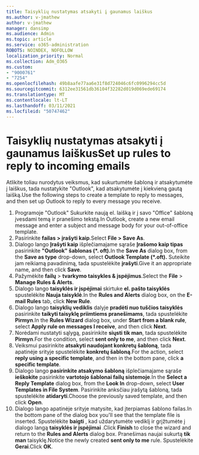 ```yaml
---
title: Taisyklių nustatymas atsakyti į gaunamus laiškus
ms.author: v-jmathew
author: v-jmathew
manager: dansimp
ms.audience: Admin
ms.topic: article
ms.service: o365-administration
ROBOTS: NOINDEX, NOFOLLOW
localization_priority: Normal
ms.collection: Adm_O365
ms.custom:
- "9000761"
- "7254"
ms.openlocfilehash: 49b8aafe77aa6e31f8d724046c6fc0996294cc5d
ms.sourcegitcommit: 6312ee31561db36104f32282d019d069ede69174
ms.translationtype: MT
ms.contentlocale: lt-LT
ms.lasthandoff: 03/11/2021
ms.locfileid: "50747462"
---
```

# <a name="set-up-rules-to-reply-to-incoming-emails"></a><span data-ttu-id="afc36-102">Taisyklių nustatymas atsakyti į gaunamus laiškus</span><span class="sxs-lookup"><span data-stu-id="afc36-102">Set up rules to reply to incoming emails</span></span>

<span data-ttu-id="afc36-103">Atlikite toliau nurodytus veiksmus, kad sukurtumėte šabloną ir atsakytumėte į laiškus, tada nustatykite "Outlook", kad atsakytumėte į kiekvieną gautą laišką.</span><span class="sxs-lookup"><span data-stu-id="afc36-103">Use the following steps to create a template to reply to messages, and then set up Outlook to reply to every message you receive.</span></span>

1. <span data-ttu-id="afc36-104">Programoje "Outlook" Sukurkite naują el. laišką ir į savo "Office" šabloną įvesdami temą ir pranešimo tekstą.</span><span class="sxs-lookup"><span data-stu-id="afc36-104">In Outlook, create a new email message and enter a subject and message body for your out-of-office template.</span></span>
2. <span data-ttu-id="afc36-105">Pasirinkite **failas > įrašyti kaip**.</span><span class="sxs-lookup"><span data-stu-id="afc36-105">Select **File > Save As**.</span></span>
3. <span data-ttu-id="afc36-106">Dialogo lango **Įrašyti kaip** išplečiamajame sąraše **Įrašomo kaip tipas** pasirinkite **"Outlook" šablonas (\*. oft).**</span><span class="sxs-lookup"><span data-stu-id="afc36-106">In the **Save As** dialog box, from the **Save as type** drop-down, select **Outlook Template (\*.oft).**</span></span> <span data-ttu-id="afc36-107">Suteikite jam reikiamą pavadinimą, tada spustelėkite **įrašyti**.</span><span class="sxs-lookup"><span data-stu-id="afc36-107">Give it an appropriate name, and then click **Save**.</span></span>
4. <span data-ttu-id="afc36-108">Pažymėkite **failų**  >  **tvarkymo taisykles & įspėjimus**.</span><span class="sxs-lookup"><span data-stu-id="afc36-108">Select the **File** > **Manage Rules & Alerts**.</span></span>
5. <span data-ttu-id="afc36-109">Dialogo lango **taisyklės ir įspėjimai** skirtuke **el. pašto taisyklės** spustelėkite **Nauja taisyklė**.</span><span class="sxs-lookup"><span data-stu-id="afc36-109">In the **Rules and Alerts** dialog box, on the **E-mail Rules** tab, click **New Rule**.</span></span>
6. <span data-ttu-id="afc36-110">Dialogo lango **taisyklių vediklis** dalyje **pradėti nuo tuščios taisyklės** pasirinkite **taikyti taisyklę priimtiems pranešimams**, tada spustelėkite **Pirmyn**.</span><span class="sxs-lookup"><span data-stu-id="afc36-110">In the **Rules Wizard** dialog box, under **Start from a blank rule**, select **Apply rule on messages I receive**, and then click **Next**.</span></span>
7. <span data-ttu-id="afc36-111">Norėdami nustatyti sąlygą, pasirinkite **siųsti tik man**, tada spustelėkite **Pirmyn**.</span><span class="sxs-lookup"><span data-stu-id="afc36-111">For the condition, select **sent only to me**, and then click **Next**.</span></span>
8. <span data-ttu-id="afc36-112">Veiksmui pasirinkite **atsakyti naudojant konkretų šabloną**, tada apatinėje srityje spustelėkite **konkretų šabloną**.</span><span class="sxs-lookup"><span data-stu-id="afc36-112">For the action, select **reply using a specific template**, and then in the bottom pane, click **a specific template**.</span></span>
9. <span data-ttu-id="afc36-113">Dialogo lango **pasirinkite atsakymo šabloną** išplečiamajame sąraše **ieškokite** pasirinkite **vartotojo šablonai failų sistemoje**.</span><span class="sxs-lookup"><span data-stu-id="afc36-113">In the **Select a Reply Template** dialog box, from the **Look In** drop-down, select **User Templates in File System**.</span></span> <span data-ttu-id="afc36-114">Pasirinkite anksčiau įrašytą šabloną, tada spustelėkite **atidaryti**.</span><span class="sxs-lookup"><span data-stu-id="afc36-114">Choose the previously saved template, and then click **Open**.</span></span>
10. <span data-ttu-id="afc36-115">Dialogo lango apatinėje srityje matysite, kad įterpiamas šablono failas.</span><span class="sxs-lookup"><span data-stu-id="afc36-115">In the bottom pane of the dialog box you'll see that the template file is inserted.</span></span> <span data-ttu-id="afc36-116">Spustelėkite **baigti** , kad uždarytumėte vediklį ir grįžtumėte į dialogo langą **taisyklės ir įspėjimai** .</span><span class="sxs-lookup"><span data-stu-id="afc36-116">Click **Finish** to close the wizard and return to the **Rules and Alerts** dialog box.</span></span> <span data-ttu-id="afc36-117">Pranešimas naujai sukurtą **tik man** taisyklę.</span><span class="sxs-lookup"><span data-stu-id="afc36-117">Notice the newly created **sent only to me** rule.</span></span> <span data-ttu-id="afc36-118">Spustelėkite **Gerai**.</span><span class="sxs-lookup"><span data-stu-id="afc36-118">Click **OK**.</span></span>
